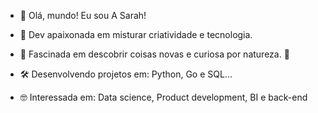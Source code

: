 
- 👋 Olá, mundo! Eu sou A Sarah!

- 🚀 Dev apaixonada em misturar criatividade e tecnologia.

- 🌟 Fascinada em descobrir coisas novas e curiosa por natureza. 👀

- 🛠️ Desenvolvendo projetos em: Python, Go e SQL...

- 🤓 Interessada em: Data science, Product development, BI e back-end

<!---
sarahbirne/sarahbirne is a ✨ special ✨ repository because its `README.md` (this file) appears on your GitHub profile.
You can click the Preview link to take a look at your changes.
--->
